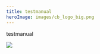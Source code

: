 ```yaml
---
title: testmanual
heroImage: images/cb_logo_big.png
---
```

testmanual

![](docs/.vuepress/dist/images/image_2023_04_06t14_20_54_625z-1-.png)